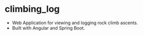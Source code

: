 # climbing_log
- Web Application for viewing and logging rock climb ascents.
- Built with Angular and Spring Boot.
